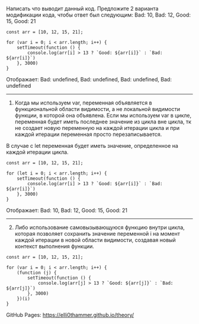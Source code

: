 Написать что выводит данный код.
Предложите 2 варианта модификации кода, чтобы ответ был следующим: Bad: 10, Bad: 12, Good: 15, Good: 21

```code
const arr = [10, 12, 15, 21];

for (var i = 0; i < arr.length; i++) {
    setTimeout(function () {
        console.log(arr[i] > 13 ? `Good: ${arr[i]}` : `Bad: ${arr[i]}`)
    }, 3000)
}

```

Отображает: Bad: undefined, Bad: undefined, Bad: undefined, Bad: undefined

---

1) Когда мы используем var, переменная объявляется в функциональной области видимости, 
а не локальной видимости функции, в которой она объявлена. 
Если мы используем var в цикле, переменная будет иметь последнее значение из цикла вне цикла, тк
не создает новую переменную на каждой итерации цикла и при каждой итерации переменная просто перезаписывается.

В случае с let переменная будет иметь значение, определенное на каждой итерации цикла.

```code
const arr = [10, 12, 15, 21];

for (let i = 0; i < arr.length; i++) {
    setTimeout(function () {
        console.log(arr[i] > 13 ? `Good: ${arr[i]}` : `Bad: ${arr[i]}`)
    }, 3000)
}
```

Отображает: Bad: 10, Bad: 12, Good: 15, Good: 21

---

2) Либо использование самовызывающуюся функцию внутри цикла, 
которая позволяет сохранить значение переменной i на момент каждой итерации в новой области видимости, 
создавая новый контекст выполнения функции.

```code
const arr = [10, 12, 15, 21];

for (var i = 0; i < arr.length; i++) {
    (function (j) {
        setTimeout(function () {
            console.log(arr[j] > 13 ? `Good: ${arr[j]}` : `Bad: ${arr[j]}`)
        }, 3000)
    })(i)
}
```
GitHub Pages: https://elli0thammer.github.io/theory/
